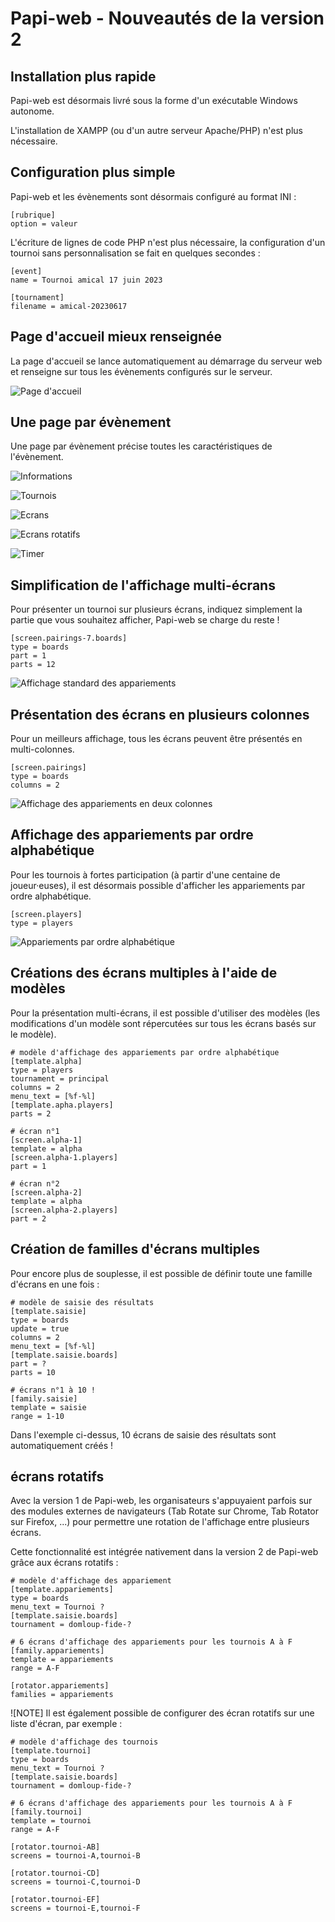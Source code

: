 # Papi-web - Nouveautés de la version 2

## Installation plus rapide

Papi-web est désormais livré sous la forme d'un exécutable Windows autonome.

L'installation de XAMPP (ou d'un autre serveur Apache/PHP) n'est plus nécessaire.

## Configuration plus simple

Papi-web et les évènements sont désormais configuré au format INI :

```
[rubrique]
option = valeur
```

L'écriture de lignes de code PHP n'est plus nécessaire, la configuration d'un tournoi sans personnalisation se fait en quelques secondes :

```
[event]
name = Tournoi amical 17 juin 2023

[tournament]
filename = amical-20230617
```

## Page d'accueil mieux renseignée

La page d'accueil se lance automatiquement au démarrage du serveur web et renseigne sur tous les évènements configurés sur le serveur.

![Page d'accueil](images/home.jpg)

## Une page par évènement

Une page par évènement précise toutes les caractéristiques de l'évènement.

![Informations](images/event-infos.jpg)

![Tournois](images/event-tournaments.jpg)

![Ecrans](images/event-screens.jpg)

![Ecrans rotatifs](images/event-rotators.jpg)

![Timer](images/event-timer.jpg)

## Simplification de l'affichage multi-écrans

Pour présenter un tournoi sur plusieurs écrans, indiquez simplement la partie que vous souhaitez afficher, Papi-web se charge du reste !

```
[screen.pairings-7.boards]
type = boards
part = 1
parts = 12
```

![Affichage standard des appariements](images/screen-pairings-1.jpg)


## Présentation des écrans en plusieurs colonnes

Pour un meilleurs affichage, tous les écrans peuvent être présentés en multi-colonnes.

```
[screen.pairings]
type = boards
columns = 2
```
![Affichage des appariements en deux colonnes](images/screen-pairings-2.jpg)

## Affichage des appariements par ordre alphabétique

Pour les tournois à fortes participation (à partir d'une centaine de joueur·euses), il est désormais possible d'afficher les appariements par ordre alphabétique.

```
[screen.players]
type = players
```

![Appariements par ordre alphabétique](images/screen-players.jpg)

## Créations des écrans multiples à l'aide de modèles

Pour la présentation multi-écrans, il est possible d'utiliser des modèles (les modifications d'un modèle sont répercutées sur tous les écrans basés sur le modèle).

```
# modèle d'affichage des appariements par ordre alphabétique
[template.alpha]
type = players
tournament = principal
columns = 2
menu_text = [%f-%l]
[template.apha.players]
parts = 2

# écran n°1
[screen.alpha-1]
template = alpha
[screen.alpha-1.players]
part = 1

# écran n°2
[screen.alpha-2]
template = alpha
[screen.alpha-2.players]
part = 2
```

## Création de familles d'écrans multiples

Pour encore plus de souplesse, il est possible de définir toute une famille d'écrans en une fois :

```
# modèle de saisie des résultats
[template.saisie]
type = boards
update = true
columns = 2
menu_text = [%f-%l]
[template.saisie.boards]
part = ?
parts = 10

# écrans n°1 à 10 !
[family.saisie]
template = saisie
range = 1-10
```

Dans l'exemple ci-dessus, 10 écrans de saisie des résultats sont automatiquement créés !

## écrans rotatifs

Avec la version 1 de Papi-web, les organisateurs s'appuyaient parfois sur des modules externes de navigateurs (Tab Rotate sur Chrome, Tab Rotator sur Firefox, ...) pour permettre une rotation de l'affichage entre plusieurs écrans.

Cette fonctionnalité est intégrée nativement dans la version 2 de Papi-web grâce aux écrans rotatifs :

```
# modèle d'affichage des appariement
[template.appariements]
type = boards
menu_text = Tournoi ?
[template.saisie.boards]
tournament = domloup-fide-?

# 6 écrans d'affichage des appariements pour les tournois A à F
[family.appariements]
template = appariements
range = A-F

[rotator.appariements]
families = appariements
```

![NOTE]
Il est également possible de configurer des écran rotatifs sur une liste d'écran, par exemple :

```
# modèle d'affichage des tournois
[template.tournoi]
type = boards
menu_text = Tournoi ?
[template.saisie.boards]
tournament = domloup-fide-?

# 6 écrans d'affichage des appariements pour les tournois A à F
[family.tournoi]
template = tournoi
range = A-F

[rotator.tournoi-AB]
screens = tournoi-A,tournoi-B

[rotator.tournoi-CD]
screens = tournoi-C,tournoi-D

[rotator.tournoi-EF]
screens = tournoi-E,tournoi-F
```
